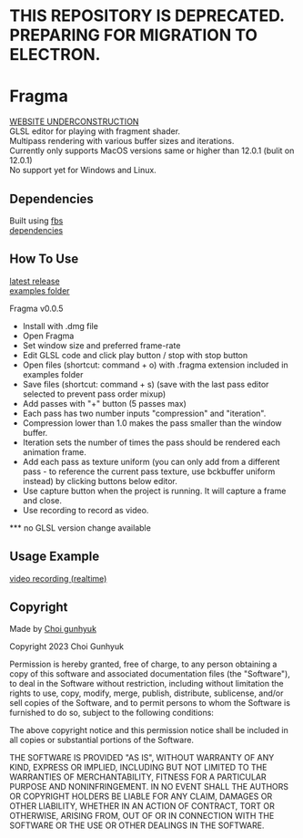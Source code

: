 # THIS REPOSITORY IS DEPRECATED. PREPARING FOR MIGRATION TO ELECTRON.

# Fragma
[WEBSITE UNDERCONSTRUCTION](https://hlp-pls.github.io/Fragma/) <br>
GLSL editor for playing with fragment shader. <br>
Multipass rendering with various buffer sizes and iterations. <br>
Currently only supports MacOS versions same or higher than 12.0.1 (bulit on 12.0.1) <br>
No support yet for Windows and Linux. <br>

## Dependencies
Built using [fbs](https://build-system.fman.io/) <br>
[dependencies](https://github.com/hlp-pls/Fragma/blob/master/requirements/base.text) <br>

## How To Use
[latest release](https://github.com/hlp-pls/Fragma/releases/latest) <br>
[examples folder](https://github.com/hlp-pls/Fragma/tree/master/examples) <br>


Fragma v0.0.5

- Install with .dmg file
- Open Fragma
- Set window size and preferred frame-rate
- Edit GLSL code and click play button / stop with stop button
- Open files (shortcut: command + o) with .fragma extension included in examples folder
- Save files (shortcut: command + s) (save with the last pass editor selected to prevent pass order mixup)
- Add passes with "+" button (5 passes max)
- Each pass has two number inputs "compression" and "iteration". 
- Compression lower than 1.0 makes the pass smaller than the window buffer. 
- Iteration sets the number of times the pass should be rendered each animation frame.
- Add each pass as texture uniform (you can only add from a different pass - to reference the current pass texture, use bckbuffer uniform instead) by clicking buttons below editor.
- Use capture button when the project is running. It will capture a frame and close.
- Use recording to record as video.

*** no GLSL version change available


## Usage Example
[video recording (realtime)](https://youtu.be/dSDGOPqqVj8)


## Copyright
Made by [Choi gunhyuk](https://www.instagram.com/ch_gnhk/)


Copyright 2023 Choi Gunhyuk

Permission is hereby granted, free of charge, to any person obtaining a copy of this software and associated documentation files (the "Software"), to deal in the Software without restriction, including without limitation the rights to use, copy, modify, merge, publish, distribute, sublicense, and/or sell copies of the Software, and to permit persons to whom the Software is furnished to do so, subject to the following conditions:

The above copyright notice and this permission notice shall be included in all copies or substantial portions of the Software.

THE SOFTWARE IS PROVIDED "AS IS", WITHOUT WARRANTY OF ANY KIND, EXPRESS OR IMPLIED, INCLUDING BUT NOT LIMITED TO THE WARRANTIES OF MERCHANTABILITY, FITNESS FOR A PARTICULAR PURPOSE AND NONINFRINGEMENT. IN NO EVENT SHALL THE AUTHORS OR COPYRIGHT HOLDERS BE LIABLE FOR ANY CLAIM, DAMAGES OR OTHER LIABILITY, WHETHER IN AN ACTION OF CONTRACT, TORT OR OTHERWISE, ARISING FROM, OUT OF OR IN CONNECTION WITH THE SOFTWARE OR THE USE OR OTHER DEALINGS IN THE SOFTWARE.

